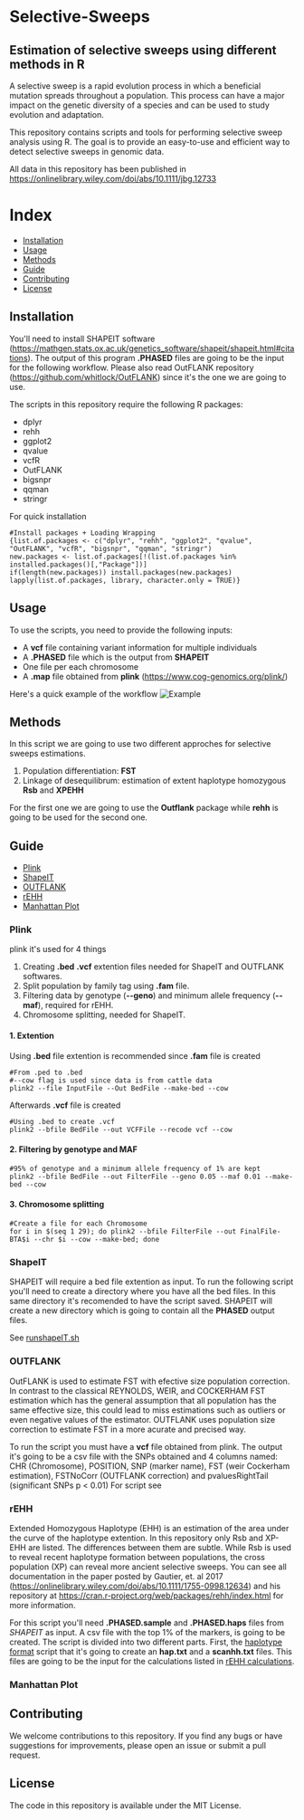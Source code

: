 # Selective-Sweeps
## Estimation of selective sweeps using different methods in R

A selective sweep is a rapid evolution process in which a beneficial mutation spreads throughout a population. This process can have a major impact on the genetic diversity of a species and can be used to study evolution and adaptation.

This repository contains scripts and tools for performing selective sweep analysis using R. The goal is to provide an easy-to-use and efficient way to detect selective sweeps in genomic data.

All data in this repository has been published in https://onlinelibrary.wiley.com/doi/abs/10.1111/jbg.12733

# Index
- [Installation](#installation)
- [Usage](#usage)
- [Methods](#methods)
- [Guide](#guide)
- [Contributing](#contributing)
- [License](#license)

## Installation
You'll need to install SHAPEIT software (https://mathgen.stats.ox.ac.uk/genetics_software/shapeit/shapeit.html#citations). The output of this program **.PHASED** files are going to be the input for the following workflow. Please also read OutFLANK repository (https://github.com/whitlock/OutFLANK) since it's the one we are going to use.

The scripts in this repository require the following R packages:
* dplyr
* rehh
* ggplot2
* qvalue
* vcfR
* OutFLANK
* bigsnpr
* qqman
* stringr

For quick installation
```{r}
#Install packages + Loading Wrapping
{list.of.packages <- c("dplyr", "rehh", "ggplot2", "qvalue", "OutFLANK", "vcfR", "bigsnpr", "qqman", "stringr")
new.packages <- list.of.packages[!(list.of.packages %in% installed.packages()[,"Package"])]
if(length(new.packages)) install.packages(new.packages)
lapply(list.of.packages, library, character.only = TRUE)}
```

## Usage
To use the scripts, you need to provide the following inputs:

* A **vcf** file containing variant information for multiple individuals
* A **.PHASED** file which is the output from **SHAPEIT**
* One file per each chromosome
* A **.map** file obtained from **plink** (https://www.cog-genomics.org/plink/)

Here's a quick example of the workflow
![Example](https://user-images.githubusercontent.com/43005715/218570525-d0a224c9-4a77-4ea6-8027-22d14b61c884.png)


## Methods
In this script we are going to use two different approches for selective sweeps estimations.
1. Population differentiation: **FST**
2. Linkage of desequilibrum: estimation of extent haplotype homozygous **Rsb** and **XPEHH**

For the first one we are going to use the **Outflank** package while **rehh** is going to be used for the second one.

## Guide
- [Plink](#plink)
- [ShapeIT](#shapeit)
- [OUTFLANK](#outflank)
- [rEHH](#rehh)
- [Manhattan Plot](#manhattan-plot)

### Plink
plink it's used for 4 things
1. Creating **.bed** **.vcf** extention files needed for ShapeIT and OUTFLANK softwares.
2. Split population by family tag using **.fam** file.
3. Filtering data by genotype (**--geno**) and minimum allele frequency (**--maf**), required for rEHH.
4. Chromosome splitting, needed for ShapeIT.

#### 1. Extention
Using **.bed** file extention is recommended since **.fam** file is created 
```
#From .ped to .bed
#--cow flag is used since data is from cattle data
plink2 --file InputFile --Out BedFile --make-bed --cow 
```
Afterwards **.vcf** file is created
```
#Using .bed to create .vcf
plink2 --bfile BedFile --out VCFFile --recode vcf --cow
```

#### 2. Filtering by genotype and MAF
```
#95% of genotype and a minimum allele frequency of 1% are kept
plink2 --bfile BedFile --out FilterFile --geno 0.05 --maf 0.01 --make-bed --cow 
```

#### 3. Chromosome splitting
```
#Create a file for each Chromosome
for i in $(seq 1 29); do plink2 --bfile FilterFile --out FinalFile-BTA$i --chr $i --cow --make-bed; done
```

### ShapeIT
SHAPEIT will require a bed file extention as input. To run the following script you'll need to create a directory where you have all the bed files. In this same directory it's recomended to have the script saved. SHAPEIT will create a new directory which is going to contain all the **PHASED** output files.

See [runshapeIT.sh](https://github.com/paulocecco/Selective-Sweeps/tree/main/SHAPEIT)

### OUTFLANK
OutFLANK is used to estimate FST with efective size population correction. In contrast to the classical REYNOLDS, WEIR, and COCKERHAM FST estimation which has the general assumption that all population has the same effective size, this could lead to miss estimations such as outliers or even negative values of the estimator. OUTFLANK uses population size correction to estimate FST in a more acurate and precised way.

To run the script you must have a **vcf** file obtained from plink. The output it's going to be a csv file with the SNPs obtained and 4 columns named: CHR (Chromosome), POSITION, SNP (marker name), FST (weir Cockerham estimation), FSTNoCorr (OUTFLANK correction) and pvaluesRightTail (significant SNPs p < 0.01)
For script see 

### rEHH
Extended Homozygous Haplotype (EHH) is an estimation of the area under the curve of the haplotype extention. In this repository only Rsb and XP-EHH are listed. The differences between them are subtle. While Rsb is used to reveal recent haplotype formation between populations, the cross population (XP) can reveal more ancient selective sweeps. You can see all documentation in the paper posted by Gautier, et. al 2017 (https://onlinelibrary.wiley.com/doi/abs/10.1111/1755-0998.12634) and his repository at https://cran.r-project.org/web/packages/rehh/index.html for more information.

For this script you'll need **.PHASED.sample** and **.PHASED.haps** files from *SHAPEIT* as input. A csv file with the top 1% of the markers, is going to be created. The script is divided into two different parts. First, the [haplotype format](https://github.com/paulocecco/Selective-Sweeps/blob/main/rEHH/haplotype_Format.R) script that it's going to create an **hap.txt** and a **scanhh.txt** files. This files are going to be the input for the calculations listed in [rEHH calculations](https://github.com/paulocecco/Selective-Sweeps/blob/main/rEHH/rEHH_calc.R).

### Manhattan Plot


## Contributing
We welcome contributions to this repository. If you find any bugs or have suggestions for improvements, please open an issue or submit a pull request.

## License
The code in this repository is available under the MIT License.
